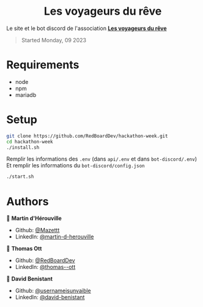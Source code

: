 <h1 align="center">Les voyageurs du rêve</h1>

Le site et le bot discord de l'association [**Les voyageurs du rêve**](https://www.lvdr.org/)

> Started Monday, 09 2023

# Requirements

- node
- npm
- mariadb

# Setup

```bash
git clone https://github.com/RedBoardDev/hackathon-week.git
cd hackathon-week
./install.sh
```

Remplir les informations des `.env` (dans `api/.env` et dans `bot-discord/.env`)
Et remplir les informations du `bot-discord/config.json`

```bash
./start.sh
```

# Authors

👤 **Martin d'Hérouville**

* Github: [@Mazettt](https://github.com/Mazettt)
* LinkedIn: [@martin-d-herouville](https://linkedin.com/in/martin-d-herouville)

👤 **Thomas Ott**

* Github: [@RedBoardDev](https://github.com/RedBoardDev)
* LinkedIn: [@thomas--ott](https://linkedin.com/in/thomas--ott)

👤 **David Benistant**

* Github: [@usernameisunvaible](https://github.com/usernameisunvaible)
* LinkedIn: [@david-benistant](https://www.linkedin.com/in/david-benistant-ba9b94232/)
